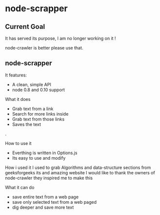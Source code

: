 node-scrapper
=============
Current Goal
------
It has served its purpose, I am no longer working on it !

node-crawler is better please use that.


node-scrapper
------------

It features:
 * A clean, simple API
 * node 0.8 and 0.10 support

What it does

 * Grab text from a link
 * Search for more links inside
 * Grab text from those links
 * Saves the text

.

How to use it
 * Everthing is written in Options.js
 * Its easy to use and modify

How i used it
I used to grab Algorithms and data-structure sections from geeksforgeeks
its and amazing website
I would like to thank the owners of node-crawler they inspired me to make this 





What it can do

* save entire text from a web page
* save only selected text from a web paged
* dig deeper and save more text
